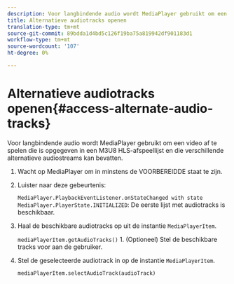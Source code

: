 ```yaml
---
description: Voor langbindende audio wordt MediaPlayer gebruikt om een video af te spelen die is opgegeven in een M3U8 HLS-afspeellijst en die verschillende alternatieve audiostreams kan bevatten.
title: Alternatieve audiotracks openen
translation-type: tm+mt
source-git-commit: 89bdda1d4bd5c126f19ba75a819942df901183d1
workflow-type: tm+mt
source-wordcount: '107'
ht-degree: 0%

---
```



# Alternatieve audiotracks openen{#access-alternate-audio-tracks}

Voor langbindende audio wordt MediaPlayer gebruikt om een video af te spelen die is opgegeven in een M3U8 HLS-afspeellijst en die verschillende alternatieve audiostreams kan bevatten.

1. Wacht op MediaPlayer om in minstens de VOORBEREIDDE staat te zijn.
1. Luister naar deze gebeurtenis:

   `MediaPlayer.PlaybackEventListener.onStateChanged with state MediaPlayer.PlayerState.INITIALIZED`: De eerste lijst met audiotracks is beschikbaar.

1. Haal de beschikbare audiotracks op uit de instantie `MediaPlayerItem`.

   `mediaPlayerItem.getAudioTracks()` 1. (Optioneel) Stel de beschikbare tracks voor aan de gebruiker.
1. Stel de geselecteerde audiotrack in op de instantie `MediaPlayerItem`.

   `mediaPlayerItem.selectAudioTrack(audioTrack)`